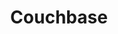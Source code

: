 ---
title: Couchbase
categories:
  - nosql-database
docs:
  - id: java
    url: https://java.testcontainers.org/modules/databases/couchbase/
    maintainer: core
    example: |
      ```java
      var couchbase = new CouchbaseContainer(DockerImageName.parse(
        "couchbase/server:community-7.0.2"
      ));
      couchbase.start();
      ```
    installation: |
      ```xml
      <dependency>
          <groupId>org.testcontainers</groupId>
          <artifactId>couchbase</artifactId>
          <version>1.20.0</version>
          <scope>test</scope>
      </dependency>
      ```
  - id: go
    url: https://golang.testcontainers.org/modules/couchbase/
    maintainer: core
    example: |
      ```go
      couchbaseContainer, err := couchbase.Run(ctx,
        "couchbase/server:community-7.0.2",
        couchbase.WithBucket(couchbase.NewBucket("bucketName")),
      )
      ```
    installation: |
      ```bash
      go get github.com/testcontainers/testcontainers-go/modules/couchbase
      ```
  - id: dotnet
    url: https://www.nuget.org/packages/Testcontainers.Couchbase
    maintainer: core
    example: |
      ```csharp
      var couchbaseContainer = new CouchbaseBuilder()
        .WithImage("couchbase:community-7.0.2")
        .Build();
      await couchbaseContainer.StartAsync();
      ```
    installation: |
      ```bash
      dotnet add package Testcontainers.Couchbase --version 3.9.0
      ```
  - id: nodejs
    url: https://node.testcontainers.org/modules/couchbase/
    maintainer: core
    example: |
      ```javascript
      const container = await new CouchbaseContainer().start();
      ```
    installation: |
      ```bash
      npm install @testcontainers/couchbase --save-dev
      ```
description: |
  Couchbase is an open-source, distributed, multi-model, document oriented, NoSQL database.
---